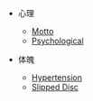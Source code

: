 <!-- docs/_sidebar.md -->

<!-- - [Home](/) -->

- 心理

  - [Motto](motto.md)
  - [Psychological](psychological.md)

- 体魄

  - [Hypertension](Hypertension.md)
  - [Slipped Disc](slipped.md)

